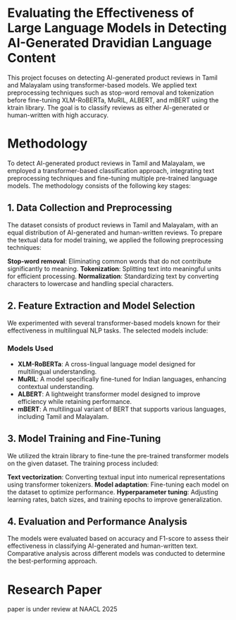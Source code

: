 # Evaluating the Effectiveness of Large Language Models in Detecting AI-Generated Dravidian Language Content

This project focuses on detecting AI-generated product reviews in Tamil and Malayalam using transformer-based models. We applied text preprocessing techniques such as stop-word removal and tokenization before fine-tuning XLM-RoBERTa, MuRIL, ALBERT, and mBERT using the ktrain library. The goal is to classify reviews as either AI-generated or human-written with high accuracy.

# Methodology
To detect AI-generated product reviews in Tamil and Malayalam, we employed a transformer-based classification approach, integrating text preprocessing techniques and fine-tuning multiple pre-trained language models. The methodology consists of the following key stages:

## 1. Data Collection and Preprocessing
The dataset consists of product reviews in Tamil and Malayalam, with an equal distribution of AI-generated and human-written reviews. To prepare the textual data for model training, we applied the following preprocessing techniques:

**Stop-word removal**: Eliminating common words that do not contribute significantly to meaning.
**Tokenization**: Splitting text into meaningful units for efficient processing.
**Normalization**: Standardizing text by converting characters to lowercase and handling special characters.

## 2. Feature Extraction and Model Selection
We experimented with several transformer-based models known for their effectiveness in multilingual NLP tasks. The selected models include:

### Models Used  
- **XLM-RoBERTa**: A cross-lingual language model designed for multilingual understanding.  
- **MuRIL**: A model specifically fine-tuned for Indian languages, enhancing contextual understanding.  
- **ALBERT**: A lightweight transformer model designed to improve efficiency while retaining performance.  
- **mBERT**: A multilingual variant of BERT that supports various languages, including Tamil and Malayalam.  


## 3. Model Training and Fine-Tuning
We utilized the ktrain library to fine-tune the pre-trained transformer models on the given dataset. The training process included:

**Text vectorization**: Converting textual input into numerical representations using transformer tokenizers.
**Model adaptation**: Fine-tuning each model on the dataset to optimize performance.
**Hyperparameter tuning**: Adjusting learning rates, batch sizes, and training epochs to improve generalization.

## 4. Evaluation and Performance Analysis
The models were evaluated based on accuracy and F1-score to assess their effectiveness in classifying AI-generated and human-written text. Comparative analysis across different models was conducted to determine the best-performing approach.

# Research Paper
paper is under review at NAACL 2025


